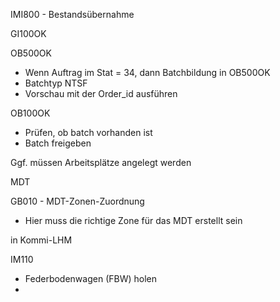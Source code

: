 


IMI800 - Bestandsübernahme


GI100OK

OB500OK
- Wenn Auftrag im Stat = 34, dann Batchbildung in OB500OK
- Batchtyp NTSF
- Vorschau mit der Order_id ausführen

OB100OK
- Prüfen, ob batch vorhanden ist
- Batch freigeben

Ggf. müssen Arbeitsplätze angelegt werden

MDT

GB010 - MDT-Zonen-Zuordnung
- Hier muss die richtige Zone für das MDT erstellt sein

in Kommi-LHM 

IM110
- Federbodenwagen (FBW) holen
- 
